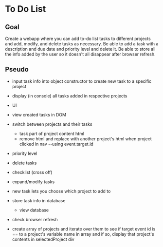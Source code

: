# To Do List

## Goal
Create a webapp where you can add to-do list tasks to different projects and add, modify, and delete tasks as necessary. Be able to add a task with a description and due date and priority level and delete it. Be able to store all the info added by the user so it doesn't all disappear after browser refresh.

## Pseudo
- input task info into object constructor to create new task to a specific project
- display (in console) all tasks added in respective projects
- UI
- view created tasks in DOM
- switch between projects and their tasks
  - task part of project content html
  - remove html and replace with another project's html when project clicked in nav --using event.target.id
- priority level
- delete tasks
- checklist (cross off)

- expand/modify tasks
- new task lets you choose which project to add to

- store task info in database
  - view database
- check browser refresh

- create array of projects and iterate over them to see if target event id is == to a project's variable name in array and if so, display that project's contents in selectedProject div